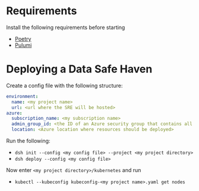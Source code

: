 # Requirements
Install the following requirements before starting

- [Poetry](https://python-poetry.org/docs/#installation)
- [Pulumi](https://www.pulumi.com/docs/get-started/install/)

# Deploying a Data Safe Haven
Create a config file with the following structure:

```yaml
environment:
  name: <my project name>
  url: <url where the SRE will be hosted>
azure:
  subscription_name: <my subscription name>
  admin_group_id: <the ID of an Azure security group that contains all administrators>
  location: <Azure location where resources should be deployed>
```

Run the following:

- `dsh init --config <my config file> --project <my project directory>`
- `dsh deploy --config <my config file>`

Now enter `<my project directory>/kubernetes` and run

- `kubectl --kubeconfig kubeconfig-<my project name>.yaml get nodes`